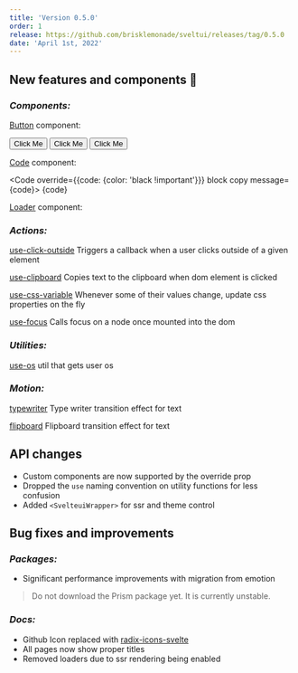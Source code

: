 ```yaml
---
title: 'Version 0.5.0'
order: 1
release: https://github.com/brisklemonade/sveltui/releases/tag/0.5.0
date: 'April 1st, 2022'
---
```


<script lang='ts'>
    import { Button, Loader, Code, Group } from '@svelteuidev/core'
    import { clickoutside, clipboard, cssvariable, focus } from '@svelteuidev/actions'
    import { flipboard, typewriter } from '@svelteuidev/motion'
    import { MinorHeading } from 'components'
 
    const code = `
        const a = 5
        const b = 3

        console.log(a + b)
    `
</script>

<MinorHeading />

## New features and components 🎉

### _Components:_

[Button](/core/button) component:

<Group>
    <Button>Click Me</Button>
    <Button variant='gradient' gradient={{from: 'green', to: 'orange', deg: 45}}>Click Me</Button>
    <Button variant='gradient' compact uppercase>Click Me</Button>
</Group>

[Code](/core/code) component:

<Code override={{code: {color: 'black !important'}}} block copy message={code}>
{code}
</Code>

[Loader](/core/loader) component:

<Group>
    <Loader color='green' size='lg' variant='bars' />
    <Loader color='pink' size='lg' />
    <Loader size='lg' variant='dots' />
</Group>

### _Actions:_

[use-click-outside](/actions/use-click-outside) Triggers a callback when a user clicks outside of a given element

[use-clipboard](/actions/use-clipboard) Copies text to the clipboard when dom element is clicked

[use-css-variable](/actions/use-css-variable) Whenever some of their values change, update css properties on the fly

[use-focus](/actions/use-focus) Calls focus on a node once mounted into the dom

### _Utilities:_

[use-os](/utilities/os) util that gets user os

### _Motion:_

[typewriter](/motion/typewriter) Type writer transition effect for text

[flipboard](/motion/flipboard) Flipboard transition effect for text

## API changes

- Custom components are now supported by the override prop
- Dropped the `use` naming convention on utility functions for less confusion
- Added `<SvelteuiWrapper>` for ssr and theme control

## Bug fixes and improvements

### _Packages:_

- Significant performance improvements with migration from emotion

> Do not download the Prism package yet. It is currently unstable.

### _Docs:_

- Github Icon replaced with [radix-icons-svelte](https://www.npmjs.com/package/radix-icons-svelte)
- All pages now show proper titles
- Removed loaders due to ssr rendering being enabled
